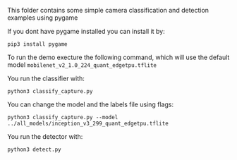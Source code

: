 This folder contains some simple camera classification and detection examples using pygame

If you dont have pygame installed you can install it by:
```
pip3 install pygame
```

To run the demo execture the following command, which will use the default 
model ```mobilenet_v2_1.0_224_quant_edgetpu.tflite``` 

You run the classifier with:
```
python3 classify_capture.py
``` 

You can change the model and the labels file using flags:
```
python3 classify_capture.py --model ../all_models/inception_v3_299_quant_edgetpu.tflite
``` 

You run the detector with:
```
python3 detect.py
```

